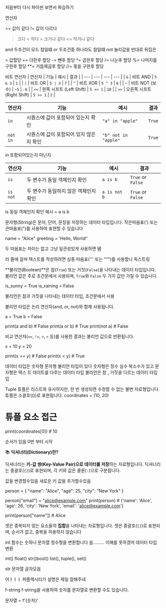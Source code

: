 처음부터 다시 파이썬 보면서 복습하기

연산자

== 값이 같다
!= 값이 다르다
> 크다
< 작다
>= 크거나 같다
<= 작거나 같다


and 두조건이 모드 참일떄 
or 두조건중 하나라도 참일떄 
not 놀리값을 반대로 뒤집은

= 값할당 
+= 더한후 할당
-= 뺀후 할당
*= 곱한후 할당
/= 나눈후 할당
%= 나머지를 구한후 할당
**= 거듭제곱후 할당 
//= 몫을 구한후 할당





비트 연산자
| 연산자 | 기능 | 예시 | 결과 |
| --- | --- | --- | --- |
| `&` | 비트 AND | `5 & 3` | `1` |
| `|`  | 비트 OR | `5 | 3`  | `7` |
| `^` | 비트 XOR | `5 ^ 3` | `6` |
| `~` | 비트 NOT (보수) | `~5` | `-6` |
| `<<` | 왼쪽 시프트 (Left Shift) | `5 << 1` | `10` |
| `>>` | 오른쪽 시프트 (Right Shift) | `5 >> 1` | `2` |


| 연산자 | 기능 | 예시 | 결과 |
| --- | --- | --- | --- |
| `in` | 시퀀스에 값이 포함되어 있는지 확인 | `"a" in "apple"` | `True` |
| `not in` | 시퀀스에 값이 포함되어 있지 않은지 확인 | `"b" not in "apple"` | `True` |



in 포함되어있는지 아닌지


| 연산자 | 기능 | 예시 | 결과 |
| --- | --- | --- | --- |
| `is` | 두 변수가 동일 객체인지 확인 | `a is b` | `True` or `False` |
| `is not` | 두 변수가 동일하지 않은 객체인지 확인 | `a is not b` | `True` or `False` |



is 동일 객체인지 확인 예시 = a is b

문자형(String)은 문자, 단어, 문장을 저장하는 데이터 타입입니다. 
작은따옴표(') 또는 큰따옴표(")를 사용하여 표현할 수 있습니다

name = "Alice"
greeting = 'Hello, World!'

두 따옴표는 차이는 없고 그냥 일관성있게 사용하면 됌




러 줄에 걸쳐 텍스트를 작성하려면 삼중 따옴표(''' 또는 """)를 사용합니 
독스트링




 **불리언(Boolean)**은 참(`True`) 또는 거짓(`False`)을 나타내는 데이터 타입입니다. 
불리언 값은 주로 조건문에서 사용되며, `True`와 `False` 두 가지 값만 가질 수 있습니다.

is_sunny = True
is_raining = False


불리언은 참과 거짓을 나타내는 데이터 타입, 조건문에서 사용


불리언 타입은 논리 연산자(and, or, not)와 함께 사용됩니다.

a = True
b = False

print(a and b)  # False
print(a or b)   # True
print(not a)    # False





비교 연산자(`==`, `!=`, `>`, `<` 등)를 사용한 결과는 불리언 값으로 반환됩니다.


x = 10
y = 20

print(x == y)  # False
print(x < y)   # True



데이터 타입은 숫자형 문자형 불리언 타입이 있다
숫자형은 정수 실수 복소수가 있고
문자형은 택스 트 데이트를 다루는 데이터 타입 
불라언은 참 , 거짓을 다르는 데이터 타입입



Tuple 
튜플은 리스트와 유사하지만, 한 번 생성되면 수정할 수 없는 불변 자료형입니다. 
튜플은 소괄호(())로 표현됩니다.
coordinates = (10, 20)

# 튜플 요소 접근
print(coordinates[0])  # 10

순서가 있음 0번 부터 시작




📚 **딕셔너리(Dictionary)란?**

딕셔너리는 **키-값 쌍(Key-Value Pair)으로 데이터를 저장**하는 자료형입니다. 
딕셔너리는 중괄호(`{}`)로 표현되며, 각 키와 값은 콜론(`:`)으로 구분됩니다.

값을 변경할수있음 
새로운 키 값을 추가할수있음 

person = {
    "name": "Alice",
    "age": 25,
    "city": "New York"
}


person["email"] = "alice@example.com" 
print(person)  # {'name': 'Alice', 'age': 26, 'city': 'New York', 'email': 'alice@example.com'}

print(person["name"])  # Alice




셋은 중복되지 않는 요소들의 **집합**을 나타내는 자료형입니다. 
셋은 중괄호(`{}`)로 표현되며, 순서가 없고, 중복을 허용하지 않습니다





int  함수는 숫하나 문자열 정수형을 변환합니다
음.........
이해를 못하겠어 
데이터 타입 변환


int() float() str()bool() list(), tuple(), set() 


str 문자열 글자모음


어ㅏㅏㅏ 퍼플랙시티가 설명은 제일 잘해주네



f-string
f-string을 사용하여 숫자를 문자열로 변환할 수도 있습니다.


문자열 = f'{숫자}'


